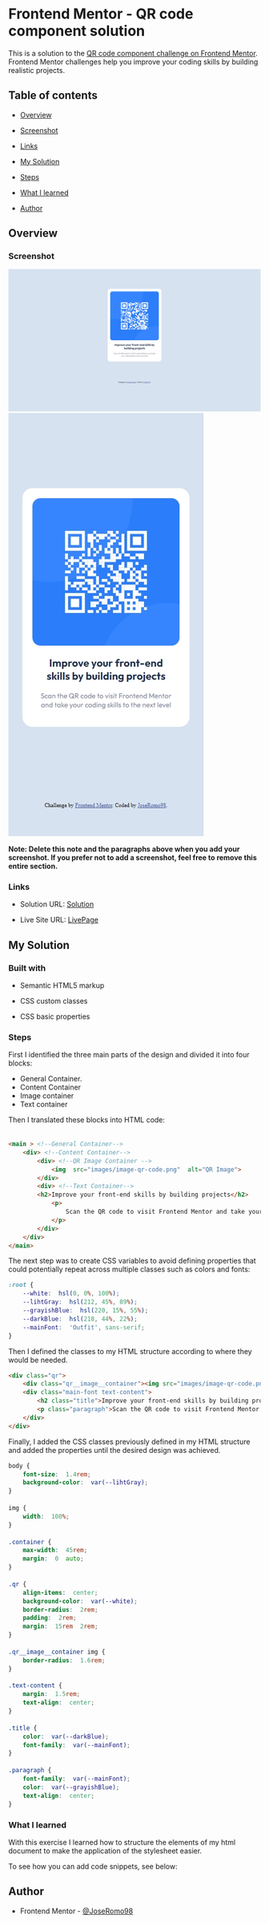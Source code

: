 # Frontend Mentor - QR code component solution

  

This is a solution to the [QR code component challenge on Frontend Mentor](https://www.frontendmentor.io/challenges/qr-code-component-iux_sIO_H). Frontend Mentor challenges help you improve your coding skills by building realistic projects.

  

## Table of contents

  

- [Overview](#overview)

- [Screenshot](#screenshot)

- [Links](#links)

- [My Solution](#my-solution)

- [Steps](#steps)

- [What I learned](#what-i-learned)

- [Author](#author)
  
  

## Overview

  

### Screenshot

  
![](./screenshots/1080p%20Desktop-1704844141286.jpeg)
![](./screenshots/iPhone%2012%20Pro-1704844149281.jpeg)

 

    

**Note: Delete this note and the paragraphs above when you add your screenshot. If you prefer not to add a screenshot, feel free to remove this entire section.**

  

### Links

  

- Solution URL: [Solution]([https://github.com/FrontEndMentor-JoseRomo98/QR-Code-Component])

- Live Site URL: [LivePage](https://frontendmentor-joseromo98.github.io/QR-Code-Component])

  

## My Solution

  

### Built with
- Semantic HTML5 markup

- CSS custom classes

- CSS basic properties

### Steps
First I identified the three main parts of the design and divided it into four blocks:
- General Container.
- Content Container
- Image container
- Text container

Then I translated these blocks into HTML code:

```html

<main > <!--General Container-->
	<div> <!--Content Container-->
		<div> <!--QR Image Container -->
			<img  src="images/image-qr-code.png"  alt="QR Image">
		</div>
		<div> <!--Text Container-->
		<h2>Improve your front-end skills by building projects</h2>
			<p>
				Scan the QR code to visit Frontend Mentor and take yourcoding skills to the next level
			</p>
		</div>
	</div>
</main>
```
The next step was to create CSS variables to avoid defining properties that could potentially repeat across multiple classes such as colors and fonts:
```css
:root {
	--white:  hsl(0, 0%, 100%);
	--lihtGray:  hsl(212, 45%, 89%);
	--grayishBlue:  hsl(220, 15%, 55%);
	--darkBlue:  hsl(218, 44%, 22%); 
	--mainFont:  'Outfit', sans-serif;
}
```
Then I defined the classes to my HTML structure according to where they would be needed.

```html
<div class="qr">
	<div class="qr__image__container"><img src="images/image-qr-code.png" alt="QR Image" /></div>
	<div class="main-font text-content">
		<h2 class="title">Improve your front-end skills by building projects</h2>
		<p class="paragraph">Scan the QR code to visit Frontend Mentor and take your coding skills to the next level</p>
	</div>
</div>
```
Finally, I added the CSS classes previously defined in my HTML structure and added the properties until the desired design was achieved.

``` css
body {
	font-size:  1.4rem;
	background-color:  var(--lihtGray);
}

img {
	width:  100%;
}

.container {
	max-width:  45rem;
	margin:  0  auto;
}

.qr {
	align-items:  center;
	background-color:  var(--white);
	border-radius:  2rem;
	padding:  2rem;
	margin:  15rem  2rem;
}

.qr__image__container img {
	border-radius:  1.6rem;
}

.text-content {
	margin:  1.5rem;
	text-align:  center;
}

.title {
	color:  var(--darkBlue);
	font-family:  var(--mainFont);
}

.paragraph {
	font-family:  var(--mainFont);
	color:  var(--grayishBlue);
	text-align:  center;
}
```


### What I learned

  

With this exercise I learned how to structure the elements of my html document to make the application of the stylesheet easier.

  

To see how you can add code snippets, see below:



## Author

- Frontend Mentor - [@JoseRomo98](https://www.frontendmentor.io/profile/JoseRomo98)
